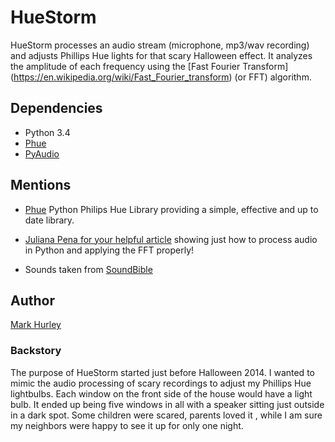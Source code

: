 # HueStorm #

HueStorm processes an audio stream (microphone, mp3/wav recording) and adjusts Phillips Hue lights for that scary Halloween effect.  It analyzes the amplitude of each frequency using the [Fast Fourier Transform] (https://en.wikipedia.org/wiki/Fast_Fourier_transform) (or FFT) algorithm.


## Dependencies ##

* Python 3.4
* [Phue](https://pypi.python.org/pypi/phue/)
* [PyAudio](https://pypi.python.org/pypi/PyAudio)


## Mentions ##

* [Phue](https://github.com/studioimaginaire/phue) Python Philips Hue Library providing a simple, effective and up to date library.

* [Juliana Pena for your helpful article](http://julip.co/2012/05/arduino-python-soundlight-spectrum/) showing just how to process audio in Python and applying the FFT properly!

* Sounds taken from [SoundBible](http://soundbible.com)

## Author ##
[Mark Hurley](https://github.com/markph0204)


### Backstory ###

The purpose of HueStorm started just before Halloween 2014.  I wanted to mimic the audio processing of scary recordings to adjust my Phillips Hue lightbulbs.  Each window on the front side of the house would have a light bulb.  It ended up being five windows in all with a speaker sitting just outside in a dark spot.  Some children were scared, parents loved it , while I am sure my neighbors were happy to see it up for only one night.

